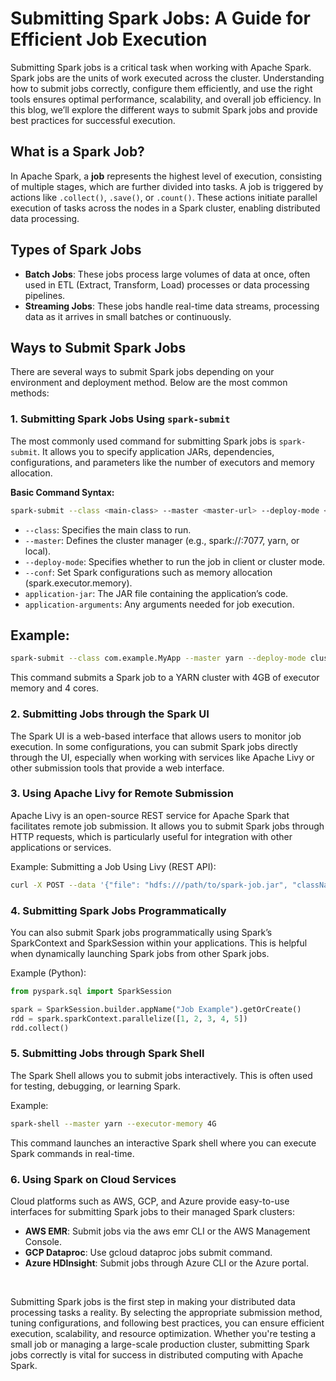 # Submitting Spark Jobs: A Guide for Efficient Job Execution

Submitting Spark jobs is a critical task when working with Apache Spark. Spark jobs are the units of work executed across the cluster. Understanding how to submit jobs correctly, configure them efficiently, and use the right tools ensures optimal performance, scalability, and overall job efficiency. In this blog, we’ll explore the different ways to submit Spark jobs and provide best practices for successful execution.

## What is a Spark Job?

In Apache Spark, a **job** represents the highest level of execution, consisting of multiple stages, which are further divided into tasks. A job is triggered by actions like `.collect()`, `.save()`, or `.count()`. These actions initiate parallel execution of tasks across the nodes in a Spark cluster, enabling distributed data processing.

## Types of Spark Jobs

- **Batch Jobs**: These jobs process large volumes of data at once, often used in ETL (Extract, Transform, Load) processes or data processing pipelines.
- **Streaming Jobs**: These jobs handle real-time data streams, processing data as it arrives in small batches or continuously.

## Ways to Submit Spark Jobs

There are several ways to submit Spark jobs depending on your environment and deployment method. Below are the most common methods:

### 1. **Submitting Spark Jobs Using `spark-submit`**

The most commonly used command for submitting Spark jobs is `spark-submit`. It allows you to specify application JARs, dependencies, configurations, and parameters like the number of executors and memory allocation.

**Basic Command Syntax:**
```bash
spark-submit --class <main-class> --master <master-url> --deploy-mode <deploy-mode> --conf <configurations> <application-jar> <application-arguments>
```
- `--class`: Specifies the main class to run.
- `--master`: Defines the cluster manager (e.g., spark://<spark-master>:7077, yarn, or local).
- `--deploy-mode`: Specifies whether to run the job in client or cluster mode.
- `--conf`: Set Spark configurations such as memory allocation (spark.executor.memory).
- `application-jar`: The JAR file containing the application’s code.
- `application-arguments`: Any arguments needed for job execution.

## Example:

```bash
spark-submit --class com.example.MyApp --master yarn --deploy-mode cluster --executor-memory 4G --total-executor-cores 4 my-spark-app.jar
```
This command submits a Spark job to a YARN cluster with 4GB of executor memory and 4 cores.

### 2. **Submitting Jobs through the Spark UI**
The Spark UI is a web-based interface that allows users to monitor job execution. In some configurations, you can submit Spark jobs directly through the UI, especially when working with services like Apache Livy or other submission tools that provide a web interface.

### 3. **Using Apache Livy for Remote Submission**
Apache Livy is an open-source REST service for Apache Spark that facilitates remote job submission. It allows you to submit Spark jobs through HTTP requests, which is particularly useful for integration with other applications or services.

Example: Submitting a Job Using Livy (REST API):

```bash
curl -X POST --data '{"file": "hdfs:///path/to/spark-job.jar", "className": "com.example.MyApp", "args": ["arg1", "arg2"]}' -H "Content-Type: application/json" http://<livy-server>:8998/batches
```


### 4. **Submitting Spark Jobs Programmatically**
You can also submit Spark jobs programmatically using Spark’s SparkContext and SparkSession within your applications. This is helpful when dynamically launching Spark jobs from other Spark jobs.

Example (Python):

```python
from pyspark.sql import SparkSession

spark = SparkSession.builder.appName("Job Example").getOrCreate()
rdd = spark.sparkContext.parallelize([1, 2, 3, 4, 5])
rdd.collect()
```


### 5. **Submitting Jobs through Spark Shell**
The Spark Shell allows you to submit jobs interactively. This is often used for testing, debugging, or learning Spark.

Example:

```bash
spark-shell --master yarn --executor-memory 4G
```
This command launches an interactive Spark shell where you can execute Spark commands in real-time.

### 6. **Using Spark on Cloud Services**
Cloud platforms such as AWS, GCP, and Azure provide easy-to-use interfaces for submitting Spark jobs to their managed Spark clusters:

- **AWS EMR**: Submit jobs via the aws emr CLI or the AWS Management Console.
- **GCP Dataproc**: Use gcloud dataproc jobs submit command.
- **Azure HDInsight**: Submit jobs through Azure CLI or the Azure portal.

&nbsp;

Submitting Spark jobs is the first step in making your distributed data processing tasks a reality. By selecting the appropriate submission method, tuning configurations, and following best practices, you can ensure efficient execution, scalability, and resource optimization. Whether you're testing a small job or managing a large-scale production cluster, submitting Spark jobs correctly is vital for success in distributed computing with Apache Spark.

